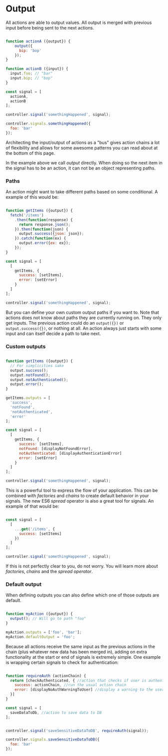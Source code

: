# Output

All actions are able to output values. All output is merged with previous input before being sent to the next actions.

```javascript

function actionA ({output}) {
    output({
      bip: 'bop'
    });
}

function actionB ({input}) {
  input.foo; // "bar"
  input.bip; // "bop"
}

const signal = [
  actionA,
  actionB
];

controller.signal('somethingHappened', signal);

controller.signals.somethingHappened({
  foo: 'bar'
});

```
Architecting the input/output of actions as a "bus" gives action chains a lot of flexibility and allows for some awesome patterns you can read about at the bottom of this page.


In the example above we call *output* directly. When doing so the next item in the signal has to be an action, it can not be an object representing paths.

### Paths
An action might want to take different paths based on some conditional. A example of this would be:

```javascript

function getItems ({output}) {
  fetch('/items')
    .then(function(response) {
      return response.json();
    }).then(function(json) {
      output.success({json: json});
    }).catch(function(ex) {
      output.error({ex: ex});
    });
}

const signal = [
  [
    getItems, {
      success: [setItems],
      error: [setError]
    }
  ]
];

controller.signal('somethingHappened', signal);
```

But you can define your own custom output paths if you want to. Note that actions does not know about paths they are currently running on. They only get inputs. The previous action could do an `output({})` or `output.success({})`, or nothing at all. An action always just starts with some input and can itself decide a path to take next.

### Custom outputs

```javascript

function getItems ({output}) {
  // For simplicities sake
  output.success();
  output.notFound();
  output.notAuthenticated();
  output.error();
}

getItems.outputs = [
  'success',
  'notFound',
  'notAuthenticated',
  'error'
];

const signal = [
  [
    getItems, {
      success: [setItems],
      notFound: [displayNotFoundError],
      notAuthenticated: [displayAuthenticationError]
      error: [setError]
    }
  ]
];

controller.signal('somethingHappened', signal);
```
This is a powerful tool to express the flow of your application. This can be combined with *factories* and *chains* to create default behavior in your signals. The new ES6 *spread* operator is also a great tool for signals. An example of that would be:

```javascript

const signal = [
  [
    ...get('/items', {
      success: [setItems]
    })
  ]
];

controller.signal('somethingHappened', signal);
```
If this is not perfectly clear to you, do not worry. You will learn more about *factories*, *chains* and the *spread operator*.

### Default output

When defining outputs you can also define which one of those outputs are default.

```javascript

function myAction ({output}) {
  output(); // Will go to path "foo"
}

myAction.outputs = ['foo', 'bar'];
myAction.defaultOutput = 'foo';
```

Because all actions receive the same input as the previous actions in the chain (plus whatever new data has been merged in), adding on extra functionality at the start or end of signals is extremely simple. One example is wrapping certain signals to check for authentication:
```javascript

function requireAuth (actionChain) {
  return [checkAuthenticated, { //action that checks if user is authenticated and outputs success or error
    success: actionChain, //run the usual action chain
    error: [displayNoAuthWarningToUser] //display a warning to the user
  }]
}

const signal = [
  saveDataToDb, //action to save data to DB
];


controller.signal('saveSensitiveDataToDB', requireAuth(signal));

controller.signals.saveSensitiveDataToDB({
  foo: 'bar'
});

```
